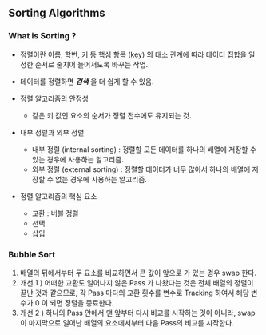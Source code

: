 ## Sorting Algorithms 

### What is Sorting ? 

* 정렬이란 이름, 학번, 키 등 핵심 항목 (key) 의 대소 관계에 따라 데이터 집합을 일정한 순서로 줄지어 늘어서도록 바꾸는 작업. 
* 데이터를 정렬하면 ***검색*** 을 더 쉽게 할 수 있음. 

* 정렬 알고리즘의 안정성 
    * 같은 키 값인 요소의 순서가 정렬 전수에도 유지되는 것. 

* 내부 정렬과 외부 정렬 
    * 내부 정렬 (internal sorting) : 정렬할 모든 데이터를 하나의 배열에 저장할 수 있는 경우에 사용하는 알고리즘. 
    * 외부 정렬 (external sorting) : 정렬할 데이터가 너무 많아서 하나의 배열에 저장할 수 없는 경우에 사용하는 알고리즘. 
    
* 정렬 알고리즘의 핵심 요소 
    * 교환 : 버블 정렬
    * 선택 
    * 삽입 

### Bubble Sort 

1. 배열의 뒤에서부터 두 요소를 비교하면서 큰 값이 앞으로 가 있는 경우 swap 한다. 
2. 개선 1 ) 어떠한 교환도 일어나지 않은 Pass 가 나왔다는 것은 전체 배열의 정렬이 끝난 것과 같으므로, 각 Pass 마다의 교환 횟수를 변수로 Tracking 하여서 해당 변수가 0 이 되면 정렬을 종료한다. 
3. 개선 2 ) 하나의 Pass 안에서 맨 앞부터 다시 비교를 시작하는 것이 아니라, swap 이 마지막으로 일어난 배열의 요소에서부터 다음 Pass의 비교를 시작한다.

 